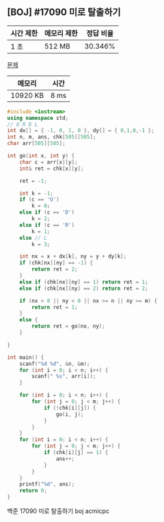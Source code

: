 ## [BOJ] #17090 미로 탈출하기

| 시간 제한 | 메모리 제한 | 정답 비율 |
| --------- | ----------- | --------- |
| 1 초      | 512 MB      | 30.346%   |

[문제](https://www.acmicpc.net/problem/17090)



| 메모리   | 시간 |
| -------- | ---- |
| 10920 KB | 8 ms |

```c++
#include <iostream>
using namespace std;
// U R D L
int dx[] = { -1, 0, 1, 0 }, dy[] = { 0,1,0,-1 };
int n, m, ans, chk[505][505];
char arr[505][505];

int go(int x, int y) {
	char c = arr[x][y];
	int& ret = chk[x][y];

	ret = -1;

	int k = -1;
	if (c == 'U')
		k = 0;
	else if (c == 'D')
		k = 2;
	else if (c == 'R')
		k = 1;
	else // L
		k = 3;

	int nx = x + dx[k], ny = y + dy[k];
	if (chk[nx][ny] == -1) {
		return ret = 2;
	}
	else if (chk[nx][ny] == 1) return ret = 1;
	else if (chk[nx][ny] == 2) return ret = 2;

	if (nx < 0 || ny < 0 || nx >= n || ny >= m) {
		return ret = 1;
	}
	else {
		return ret = go(nx, ny);
	}

}

int main() {
	scanf("%d %d", &n, &m);
	for (int i = 0; i < n; i++) {
		scanf(" %s", arr[i]);
	}

	for (int i = 0; i < n; i++) {
		for (int j = 0; j < m; j++) {
			if (!chk[i][j]) {
				go(i, j);
			}
		}
	}
	for (int i = 0; i < n; i++) {
		for (int j = 0; j < m; j++) {
			if (chk[i][j] == 1) {
				ans++;
			}
		}
	}
	printf("%d", ans);
	return 0;
}
```





백준 17090 미로 탈출하기 boj acmicpc

